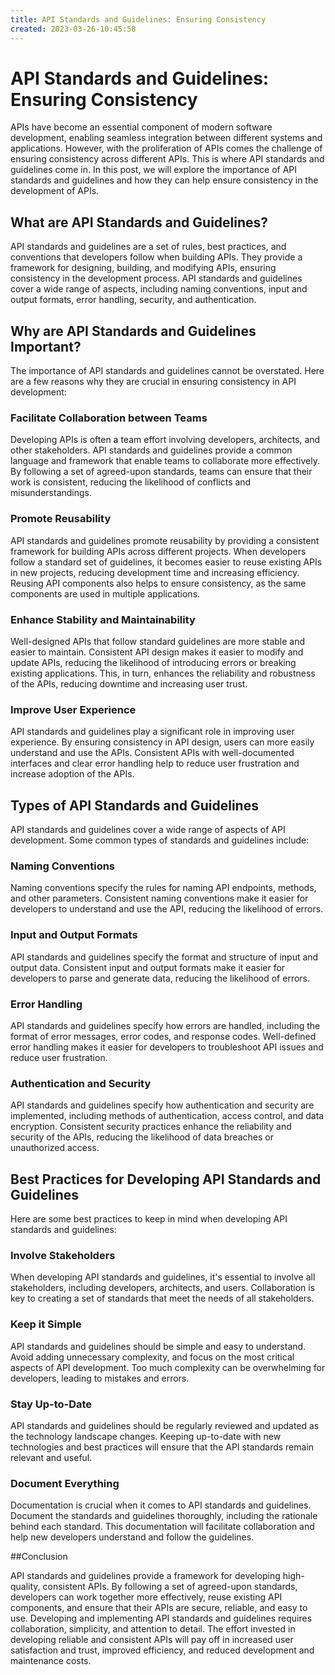 ```yaml
---
title: API Standards and Guidelines: Ensuring Consistency 
created: 2023-03-26-10:45:58
---
```


# API Standards and Guidelines: Ensuring Consistency

APIs have become an essential component of modern software development, enabling seamless integration between different systems and applications. However, with the proliferation of APIs comes the challenge of ensuring consistency across different APIs. This is where API standards and guidelines come in. In this post, we will explore the importance of API standards and guidelines and how they can help ensure consistency in the development of APIs.

## What are API Standards and Guidelines?

API standards and guidelines are a set of rules, best practices, and conventions that developers follow when building APIs. They provide a framework for designing, building, and modifying APIs, ensuring consistency in the development process. API standards and guidelines cover a wide range of aspects, including naming conventions, input and output formats, error handling, security, and authentication.

## Why are API Standards and Guidelines Important?

The importance of API standards and guidelines cannot be overstated. Here are a few reasons why they are crucial in ensuring consistency in API development:

### Facilitate Collaboration between Teams

Developing APIs is often a team effort involving developers, architects, and other stakeholders. API standards and guidelines provide a common language and framework that enable teams to collaborate more effectively. By following a set of agreed-upon standards, teams can ensure that their work is consistent, reducing the likelihood of conflicts and misunderstandings.

### Promote Reusability

API standards and guidelines promote reusability by providing a consistent framework for building APIs across different projects. When developers follow a standard set of guidelines, it becomes easier to reuse existing APIs in new projects, reducing development time and increasing efficiency. Reusing API components also helps to ensure consistency, as the same components are used in multiple applications.

### Enhance Stability and Maintainability

Well-designed APIs that follow standard guidelines are more stable and easier to maintain. Consistent API design makes it easier to modify and update APIs, reducing the likelihood of introducing errors or breaking existing applications. This, in turn, enhances the reliability and robustness of the APIs, reducing downtime and increasing user trust.

### Improve User Experience

API standards and guidelines play a significant role in improving user experience. By ensuring consistency in API design, users can more easily understand and use the APIs. Consistent APIs with well-documented interfaces and clear error handling help to reduce user frustration and increase adoption of the APIs.

## Types of API Standards and Guidelines

API standards and guidelines cover a wide range of aspects of API development. Some common types of standards and guidelines include:

### Naming Conventions

Naming conventions specify the rules for naming API endpoints, methods, and other parameters. Consistent naming conventions make it easier for developers to understand and use the API, reducing the likelihood of errors.

### Input and Output Formats

API standards and guidelines specify the format and structure of input and output data. Consistent input and output formats make it easier for developers to parse and generate data, reducing the likelihood of errors.

### Error Handling

API standards and guidelines specify how errors are handled, including the format of error messages, error codes, and response codes. Well-defined error handling makes it easier for developers to troubleshoot API issues and reduce user frustration.

### Authentication and Security

API standards and guidelines specify how authentication and security are implemented, including methods of authentication, access control, and data encryption. Consistent security practices enhance the reliability and security of the APIs, reducing the likelihood of data breaches or unauthorized access.

## Best Practices for Developing API Standards and Guidelines

Here are some best practices to keep in mind when developing API standards and guidelines:

### Involve Stakeholders

When developing API standards and guidelines, it's essential to involve all stakeholders, including developers, architects, and users. Collaboration is key to creating a set of standards that meet the needs of all stakeholders.

### Keep it Simple

API standards and guidelines should be simple and easy to understand. Avoid adding unnecessary complexity, and focus on the most critical aspects of API development. Too much complexity can be overwhelming for developers, leading to mistakes and errors.

### Stay Up-to-Date

API standards and guidelines should be regularly reviewed and updated as the technology landscape changes. Keeping up-to-date with new technologies and best practices will ensure that the API standards remain relevant and useful.

### Document Everything

Documentation is crucial when it comes to API standards and guidelines. Document the standards and guidelines thoroughly, including the rationale behind each standard. This documentation will facilitate collaboration and help new developers understand and follow the guidelines.

##Conclusion

API standards and guidelines provide a framework for developing high-quality, consistent APIs. By following a set of agreed-upon standards, developers can work together more effectively, reuse existing API components, and ensure that their APIs are secure, reliable, and easy to use. Developing and implementing API standards and guidelines requires collaboration, simplicity, and attention to detail. The effort invested in developing reliable and consistent APIs will pay off in increased user satisfaction and trust, improved efficiency, and reduced development and maintenance costs.

